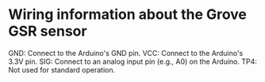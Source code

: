 # Wiring information about the Grove GSR sensor
GND: Connect to the Arduino's GND pin.
VCC: Connect to the Arduino's 3.3V pin.
SIG: Connect to an analog input pin (e.g., A0) on the Arduino.
TP4: Not used for standard operation.
